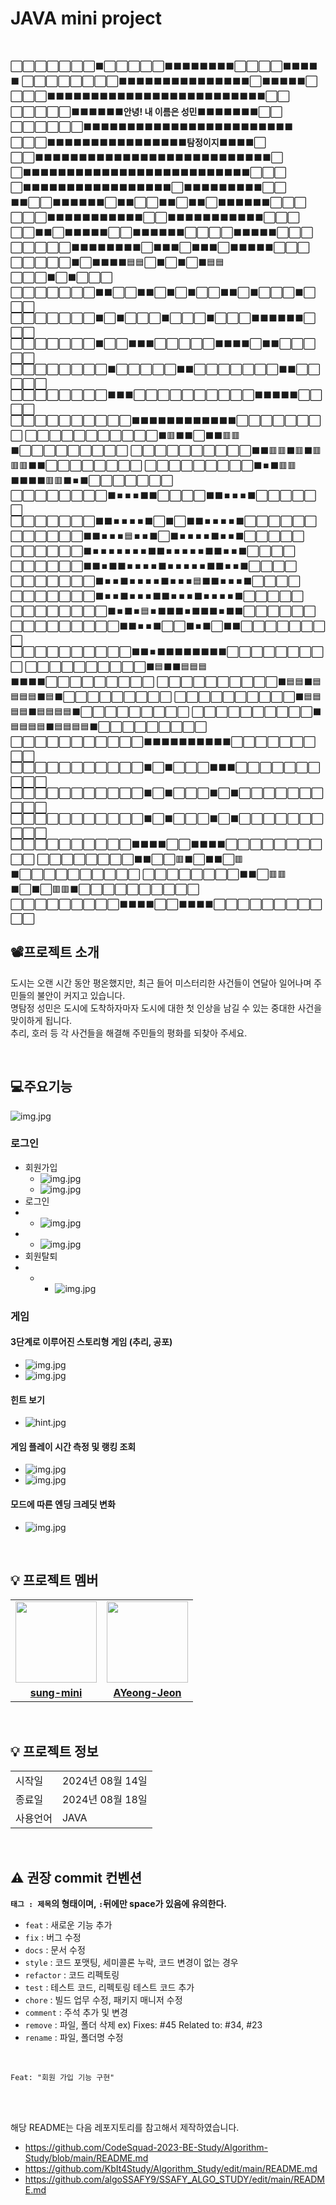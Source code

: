 # JAVA mini project
<br/>


⬜⬜⬜⬜⬜⬜⬜⬛⬜⬜⬜⬜⬜⬛⬛⬛⬛⬛⬛⬛⬛⬜⬜⬜⬜⬛⬛⬛⬛⬛
⬜⬜⬜⬜⬜⬜⬜⬜⬛⬛⬛⬛⬛⬛⬛⬛⬛⬛⬛⬛⬛⬛⬛⬜⬛⬛⬛⬛⬛⬜
⬜⬜⬜⬛⬛⬛⬛⬛⬛⬛⬛⬛⬛⬛⬛⬛⬛⬛⬛⬛⬛⬛⬛⬛⬛⬛⬛⬛⬜⬜
⬜⬜⬜⬜⬜⬛⬛⬛⬛⬛⬛<b>안녕! 내 이름은 성민</b>⬛⬛⬛⬛⬛⬛⬛⬜⬜
⬜⬜⬜⬜⬜⬜⬛⬛⬛⬛⬛⬛⬛⬛⬛⬛⬛⬛⬛⬛⬛⬛⬛⬛⬛⬛⬛⬛⬛⬛
⬜⬜⬜⬛⬛⬛⬛⬛⬛⬛⬛⬛⬛⬛⬛⬛⬛⬛⬛<b>탐정이지</b>⬛⬛⬛⬛⬜
⬜⬜⬛⬛⬛⬛⬛⬛⬛⬛⬛⬛⬛⬛⬛⬛⬛⬛⬛⬛⬛⬛⬛⬛⬛⬛⬛⬛⬛⬜
⬜⬛⬛⬛⬛⬛⬛⬛⬛⬛⬛⬛⬛⬛⬛⬛⬛⬛⬛⬛⬛⬛⬛⬛⬛⬛⬛⬜⬜⬜
⬜⬛⬛⬛⬛⬛⬛⬛⬛⬛⬛⬛⬛⬛⬛⬛⬛⬛⬜⬛⬛⬛⬛⬛⬛⬛⬛⬛⬜⬜
⬛⬛⬜⬜⬛⬛⬛⬛⬛⬛⬜⬛⬛⬜⬜⬛⬛⬜⬛⬛⬜⬛⬛⬛⬛⬛⬛⬜⬜⬜
⬜⬜⬜⬛⬛⬛⬛⬛⬛⬛⬛⬛⬛⬛⬜⬜⬛⬛⬛⬛⬛⬛⬛⬛⬛⬛⬛⬜⬜⬜
⬜⬜⬛⬛⬜⬛⬛⬛⬛⬛⬜⬜⬛⬛⬛⬛⬛⬛⬜⬜⬜⬜⬛⬛⬛⬛⬛⬜⬜⬜
⬜⬜⬜⬜⬜⬛⬛⬛⬛⬛⬛⬛⬛⬜⬛⬛⬛⬜⬛⬛⬛⬜⬛⬛⬛⬛⬛⬜⬜⬜
⬜⬜⬜⬜⬜⬛⬜⬛⬛⬛⬛🟦🟦⬜⬛⬜⬛⬜⬛🟦🟦⬜⬜⬜⬛⬜⬛⬜⬜⬜
⬜⬜⬜⬜⬜⬜⬜⬛⬛⬜⬜⬛⬛⬜⬛⬜⬛⬜⬜⬛⬛⬜⬛⬜⬜⬜⬛⬜⬜⬜
⬜⬜⬜⬜⬜⬜⬜⬛⬜⬛⬜⬜⬜⬛⬜⬜⬜⬛⬜⬜⬜⬛⬛⬛⬛⬛⬛⬜⬜⬜
⬜⬜⬜⬜⬜⬜⬜⬛⬜⬜⬛⬛⬛⬜⬜⬜⬜⬜⬛⬛⬛⬛⬜⬛⬛⬜⬜⬜⬜⬜
⬜⬜⬜⬜⬜⬜⬜⬜⬛⬜⬜⬜⬜⬜⬛⬛⬜⬜⬜⬜⬜⬜⬜⬛⬛⬜⬜⬜⬜⬜
⬜⬜⬜⬜⬜⬜⬜⬜⬛⬛⬛⬜⬜⬜⬜⬜⬜⬜⬜⬜⬜⬛⬛⬛⬛⬛⬜⬜⬜⬜
⬜⬜⬜⬜⬜⬜⬜⬜⬜⬜⬛⬛⬛⬛⬛⬛⬛⬛⬛⬛⬛⬛⬜⬜⬜⬜⬜⬜⬜⬜
⬜⬜⬜⬜⬜⬜⬜⬜⬜⬜⬜⬛🟥⬛⬛⬜⬛⬛🟥🟥⬛⬜⬜⬜⬜⬜⬜⬜⬜⬜
⬜⬜⬜⬜⬜⬜⬜⬜⬜⬜⬛⬛🟥🟥⬛🟥⬛🟥🟥🟥⬛⬛⬜⬜⬜⬜⬜⬜⬜⬜
⬜⬜⬜⬜⬜⬜⬜⬜⬜⬛⏹️⬛🟥🟥⬛⬛⬛⬛🟥🟥⬛⏹️⬛⬜⬜⬜⬜⬜⬜⬜
⬜⬜⬜⬜⬜⬜⬜⬜⬛⏹️⏹️⏹️⬛⬛⬜⬜⬜⬜⬛⬛⏹️⏹️⏹️⬛⬜⬜⬜⬜⬜⬜
⬜⬜⬜⬜⬜⬜⬜⬛⬛⏹️⏹️⏹️⏹️⬛⬜⬛⬜⬛⬛⏹️⏹️⏹️⏹️⬛⬜⬜⬜⬜⬜⬜
⬜⬜⬜⬜⬜⬜⬛⬛⏹️⏹️⏹️🟦⏹️⏹️⬛⬜⬛⏹️⏹️⏹️⏹️⬛⏹️⏹️⬛⬜⬜⬜⬜⬜
⬜⬜⬜⬜⬜⬜⬛⏹️⏹️⏹️⏹️⏹️⏹️⏹️⬛⬛⏹️⏹️⏹️⏹️⏹️⬛⬛⏹️⏹️⬛⬜⬜⬜⬜
⬜⬜⬜⬜⬜⬜⬛⬛⏹️⬛⬛⏹️⏹️⏹️⏹️⬛⏹️⏹️⏹️⏹️⏹️⬛⬛⏹️⏹️⬛⬜⬜⬜⬜
⬜⬜⬜⬜⬜⬜⬜⬛⏹️⏹️⬛⏹️⏹️⏹️⏹️⬛⏹️⏹️⏹️🟦⬛⬛⏹️⏹️⏹️⬛⬜⬜⬜⬜
⬜⬜⬜⬜⬜⬜⬜⬛⏹️⏹️⬛⏹️⏹️⏹️⬛⬛⏹️⏹️⏹️⬛⏹️⏹️⏹️⏹️⬛⬜⬜⬜⬜⬜
⬜⬜⬜⬜⬜⬜⬜⬜⬛⏹️⬛⏹️🟦⏹️⬛⬛⬛⏹️⬛⬛⬛⏹️⬛⬛⬜⬜⬜⬜⬜⬜
⬜⬜⬜⬜⬜⬜⬜⬜⬜⬛⬛⏹️⏹️⬛⬜⬜⬛⏹️⬛⬜⬛⬛⬜⬜⬜⬜⬜⬜⬜⬜
⬜⬜⬜⬜⬜⬜⬜⬜⬜⬜⬛⬛⏹️⬛⬛⬛⬛⬛⬛⬛⬛⬜⬜⬜⬜⬜⬜⬜⬜⬜
⬜⬜⬜⬜⬜⬜⬜⬜⬜⬜⬛🟦⬛⬛🟦🟦🟦⬛⬛⬛⬛⬜⬜⬜⬜⬜⬜⬜⬜⬜
⬜⬜⬜⬜⬜⬜⬜⬜⬜⬜⬛🟦🟦⬛🟦🟦🟦🟦⬛🟦⬛⬜⬜⬜⬜⬜⬜⬜⬜⬜
⬜⬜⬜⬜⬜⬜⬜⬜⬜⬜⬛🟦🟦🟦🟦⬛🟦🟦🟦🟦⬛⬜⬜⬜⬜⬜⬜⬜⬜⬜
⬜⬜⬜⬜⬜⬜⬜⬜⬜⬜⬛🟦🟦🟦🟦⬛🟦🟦🟦🟦⬛⬜⬜⬜⬜⬜⬜⬜⬜⬜
⬜⬜⬜⬜⬜⬜⬜⬜⬜⬜⬜⬛⬛⬛⬛⬛⬛⬛⬛⬛⬛⬜⬜⬜⬜⬜⬜⬜⬜⬜
⬜⬜⬜⬜⬜⬜⬜⬜⬜⬜⬜⬛⬜⬛⬜⬜⬜⬛⬛⬛⬜⬜⬜⬜⬜⬜⬜⬜⬜⬜
⬜⬜⬜⬜⬜⬜⬜⬜⬜⬜⬜⬛⬜⬛⬜⬜⬜⬛⬜⬛⬜⬜⬜⬜⬜⬜⬜⬜⬜⬜
⬜⬜⬜⬜⬜⬜⬜⬜⬜⬜⬜⬛⬜⬛⬜⬜⬜⬛⬜⬛⬜⬜⬜⬜⬜⬜⬜⬜⬜⬜
⬜⬜⬜⬜⬜⬜⬜⬜⬜⬜⬛⬛⬛⬛⬜⬜⬛⬛⬛⬛⬜⬜⬜⬜⬜⬜⬜⬜⬜⬜
⬜⬜⬜⬜⬜⬜⬜⬜⬛⬛⬜⬜🟥⬛⬜⬛⬛⬜🟥⬛⬜⬜⬜⬜⬜⬜⬜⬜⬜⬜
⬜⬜⬜⬜⬜⬜⬜⬜⬛⬛⬜🟥🟥⬛⬜⬛⬜🟥🟥⬛⬜⬜⬜⬜⬜⬜⬜⬜⬜⬜
⬜⬜⬜⬜⬜⬜⬜⬜⬜⬛⬛⬛⬛⬜⬜⬛⬛⬛⬛⬜⬜⬜⬜⬜⬜⬜⬜⬜⬜⬜
<br/>

## 📽프로젝트 소개

도시는 오랜 시간 동안 평온했지만, 최근 들어 미스터리한 사건들이 연달아 일어나며 주민들의 불안이 커지고 있습니다. <br/>
명탐정 성민은 도시에 도착하자마자 도시에 대한 첫 인상을 남길 수 있는 중대한 사건을 맞이하게 됩니다. <br/>
추리, 호러 등 각 사건들을 해결해 주민들의 평화를 되찾아 주세요.

<br/>

## 💻주요기능
![img.jpg](src/main/image/start.jpg)
### 로그인 
- 회원가입
  - ![img.jpg](src/main/image/createUser.jpg)
  - ![img.jpg](src/main/image/saveUser.jpg)
- 로그인
-   - ![img.jpg](src/main/image/login.jpg)
-   - ![img.jpg](src/main/image/loadUser.jpg)
- 회원탈퇴
- -   - ![img.jpg](src/main/image/deleteUser.jpg)

### 게임
#### 3단계로 이루어진 스토리형 게임 (추리, 공포)
- ![img.jpg](src/main/image/game.jpg)
- ![img.jpg](src/main/image/slowPrinter.jpg)

#### 힌트 보기
  - ![hint.jpg](src/main/image/hint.jpg)
#### 게임 플레이 시간 측정 및 랭킹 조회
  - ![img.jpg](src/main/image/totalTime.jpg)
  - ![img.jpg](src/main/image/timeUtil.jpg)
#### 모드에 따른 엔딩 크레딧 변화
- ![img.jpg](src/main/image/end.jpg)

<br/>

## 💡 프로젝트 멤버
<table>
 <tr>
    <td align="center"><a href="https://github.com/sung-mini"><img src="https://avatars.githubusercontent.com/u/174118592?v=4" width="130px;" alt=""></a></td>
    <td align="center"><a href="https://github.com/AYeong-Jeon"><img src="https://avatars.githubusercontent.com/u/102805138?v=4" width="130px;" alt=""></a></td>
  </tr>
  <tr>
    <td align="center"><a href="https://github.com/sung-mini"><b>sung-mini</b></a></td>
    <td align="center"><a href="https://github.com/AYeong-Jeon"><b>AYeong-Jeon</b></a></td>
  </tr>
</table>
<br/>

## 💡 프로젝트 정보
<table>
  <tr>
    <td>시작일</td>
    <td>2024년 08월 14일</td>
  </tr>
  <tr>
    <td>종료일</td>
    <td>2024년 08월 18일</td>
  </tr>
  <tr>
    <td>사용언어</td>
    <td>JAVA</td>
  </tr>
</table>
<br/>


## ⚠️ 권장  commit 컨벤션

**`태그 : 제목`의 형태이며, `:`뒤에만 space가 있음에 유의한다.**

- `feat` : 새로운 기능 추가
- `fix` : 버그 수정
- `docs` : 문서 수정
- `style` : 코드 포맷팅, 세미콜론 누락, 코드 변경이 없는 경우
- `refactor` : 코드 리펙토링
- `test` : 테스트 코드, 리펙토링 테스트 코드 추가
- `chore` : 빌드 업무 수정, 패키지 매니저 수정
- `comment` : 주석 추가 및 변경
- `remove` : 파일, 폴더 삭제	ex) Fixes: #45 Related to: #34, #23
- `rename` : 파일, 폴더명 수정
<br/>

```
Feat: "회원 가입 기능 구현"
```

<br/>
<br/>


해당 README는 다음 레포지토리를 참고해서 제작하였습니다.
- https://github.com/CodeSquad-2023-BE-Study/Algorithm-Study/blob/main/README.md
- https://github.com/KbIt4Study/Algorithm_Study/edit/main/README.md
- https://github.com/algoSSAFY9/SSAFY_ALGO_STUDY/edit/main/README.md
